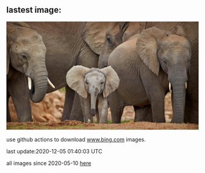 ## lastest image:
![](images/WCDBabyElephant.jpg)

use github actions to download www.bing.com images.

last update:2020-12-05 01:40:03 UTC

all images since 2020-05-10 [here](https://github.com/counter2015/bing-daily-images/tree/master/images) 
